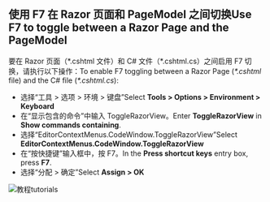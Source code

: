 <a name="f7"></a>
## <a name="use-f7-to-toggle-between-a-razor-page-and-the-pagemodel"></a><span data-ttu-id="2a3bc-101">使用 F7 在 Razor 页面和 PageModel 之间切换</span><span class="sxs-lookup"><span data-stu-id="2a3bc-101">Use F7 to toggle between a Razor Page and the PageModel</span></span>

<span data-ttu-id="2a3bc-102">要在 Razor 页面（\*.cshtml 文件）和 C# 文件（\*.cshtml.cs）之间启用 F7 切换，请执行以下操作：</span><span class="sxs-lookup"><span data-stu-id="2a3bc-102">To enable F7 toggling between a Razor Page (*\*.cshtml* file) and the C# file (*\*.cshtml.cs*):</span></span>

* <span data-ttu-id="2a3bc-103">选择“工具 > 选项 > 环境 > 键盘”</span><span class="sxs-lookup"><span data-stu-id="2a3bc-103">Select **Tools > Options > Environment > Keyboard**</span></span>
* <span data-ttu-id="2a3bc-104">在“显示包含的命令”中输入 ToggleRazorView。</span><span class="sxs-lookup"><span data-stu-id="2a3bc-104">Enter **ToggleRazorView** in **Show commands containing**.</span></span>
* <span data-ttu-id="2a3bc-105">选择“EditorContextMenus.CodeWindow.ToggleRazorView”</span><span class="sxs-lookup"><span data-stu-id="2a3bc-105">Select **EditorContextMenus.CodeWindow.ToggleRazorView**</span></span>
* <span data-ttu-id="2a3bc-106">在“按快捷键”输入框中，按 F7。</span><span class="sxs-lookup"><span data-stu-id="2a3bc-106">In the **Press shortcut keys** entry box, press **F7**.</span></span>
* <span data-ttu-id="2a3bc-107">选择“分配 > 确定”</span><span class="sxs-lookup"><span data-stu-id="2a3bc-107">Select **Assign > OK**</span></span>

![<span data-ttu-id="2a3bc-108">教程</span><span class="sxs-lookup"><span data-stu-id="2a3bc-108">tutorials</span></span> ](~/tutorials/razor-pages/razor-pages-start/_static/F7.png)
<!-- 
![preceding instructions](~/includes/RP/_static/F7.png)

![_static/F7.pngs](_static/F7.png)
-->
